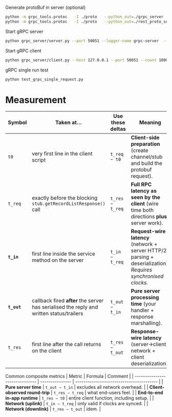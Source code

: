 
Generate protoBuf in server (optional)

```bash
python -m grpc_tools.protoc   -I ./proto   --python_out=./grpc_server   --grpc_python_out=./grpc_server   ./proto/records.proto
python -m grpc_tools.protoc   -I ./proto   --python_out=./rest_proto_server   --grpc_python_out=./rest_proto_server   ./proto/records.proto
```

Start gRPC server
```bash
python grpc_server/server.py --port 50051 --logger-name grpc-server  --log-file logs/grpc-server
```

Start gRPC client
```bash
python grpc_server/client.py --host 127.0.0.1 --port 50051 --count 10000 --logger-name grpc-client --log-file logs/grpc-client
```

gRPC single run test
```bash
python test_grpc_single_request.py 
```

# Measurement
| Symbol      | Taken at…                                                                                | **Use these deltas** | Meaning                                                                                                          |
| ----------- | ---------------------------------------------------------------------------------------- | -------------------- | ---------------------------------------------------------------------------------------------------------------- |
| `t0`        | very first line in the client script                                                     | `t_req − t0`         | **Client-side preparation** (create channel/stub and build the protobuf request).                                |
| `t_req`     | exactly before the blocking `stub.getRecordListResponse()` call                          | `t_res − t_req`      | **Full RPC latency as seen by the client** (wire time both directions **plus** server work).                     |
| **`t_in`**  | first line inside the service method on the server                                       | `t_in − t_req`       | **Request-wire latency** (network + server HTTP/2 parsing + deserialization).<br>*Requires synchronised clocks.* |
| **`t_out`** | callback fired **after** the server has serialised the reply and written status/trailers | `t_out − t_in`       | **Pure server processing time** (your handler + response marshalling).                                           |
| `t_res`     | first line after the call returns on the client                                          | `t_res − t_out`      | **Response-wire latency** (server→client network + client deserialization).                                      |

Common composite metrics
| Metric                         | Formula         | Comment                                  |
| ------------------------------ | --------------- | ---------------------------------------- |
| **Pure server time**           | `t_out − t_in`  | excludes all network overhead.           |
| **Client-observed round-trip** | `t_res − t_req` | what end-users feel.                     |
| **End-to-end in-app runtime**  | `t_res − t0`    | entire client function, including setup. |
| **Network (uplink)**           | `t_in − t_req`  | only valid if clocks are synced.         |
| **Network (downlink)**         | `t_res − t_out` | idem.                                    |
